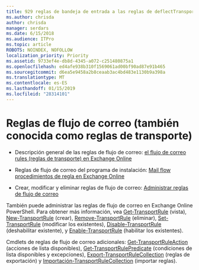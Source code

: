 ```yaml
---
title: 929 reglas de bandeja de entrada a las reglas de deflectTransport
ms.author: chrisda
author: chrisda
manager: serdars
ms.date: 6/15/2018
ms.audience: ITPro
ms.topic: article
ROBOTS: NOINDEX, NOFOLLOW
localization_priority: Priority
ms.assetid: 9733ef4e-db8d-4345-a072-c251480875a1
ms.openlocfilehash: ed4afe938b310f1569061ad00bf90ad87e91b465
ms.sourcegitcommit: d6ea5e9458a2b8ceaab3ac4bd483e1130b9a398a
ms.translationtype: MT
ms.contentlocale: es-ES
ms.lasthandoff: 01/15/2019
ms.locfileid: "28314101"
---
```

# <a name="mail-flow-rules-also-known-as-transport-rules"></a>Reglas de flujo de correo (también conocida como reglas de transporte)

- Descripción general de las reglas de flujo de correo: [el flujo de correo rules (reglas de transporte) en Exchange Online](https://technet.microsoft.com/library/jj919238.aspx)
    
- Reglas de flujo de correo del programa de instalación: [Mail flow procedimientos de regla en Exchange Online](https://technet.microsoft.com/library/dn600436.aspx)
    
- Crear, modificar y eliminar reglas de flujo de correo: [Administrar reglas de flujo de correo](https://technet.microsoft.com/library/jj657505.aspx)
    
También puede administrar las reglas de flujo de correo en Exchange Online PowerShell. Para obtener más información, vea [Get-TransportRule](https://docs.microsoft.com/powershell/module/exchange/policy-and-compliance/get-transportrule) (vista), [New-TransportRule](https://docs.microsoft.com/powershell/module/exchange/policy-and-compliance/new-transportrule) (crear), [Remove-TransportRule](https://docs.microsoft.com/powershell/module/exchange/policy-and-compliance/remove-transportrule) (eliminar), [Set-TransportRule](https://docs.microsoft.com/powershell/module/exchange/policy-and-compliance/set-transportrule) (modificar los existentes), [Disable-TransportRule](https://docs.microsoft.com/powershell/module/exchange/policy-and-compliance/disable-transportrule) (deshabilitar existente), y [Enable-TransportRule](https://docs.microsoft.com/powershell/module/exchange/policy-and-compliance/enable-transportrule) (habilitar los existentes). 
  
Cmdlets de reglas de flujo de correo adicionales: [Get-TransportRuleAction](https://docs.microsoft.com/powershell/module/exchange/policy-and-compliance/get-transportruleaction) (acciones de lista disponibles), [Get-TransportRulePredicate](https://docs.microsoft.com/powershell/module/exchange/policy-and-compliance/get-transportrulepredicate) (condiciones de lista disponibles y excepciones), [Export-TransportRuleCollection](https://docs.microsoft.com/powershell/module/exchange/policy-and-compliance/export-transportrulecollection) (reglas de exportación) y [ Importación-TransportRuleCollection](https://docs.microsoft.com/powershell/module/exchange/policy-and-compliance/import-transportrulecollection) (importar reglas). 
  

